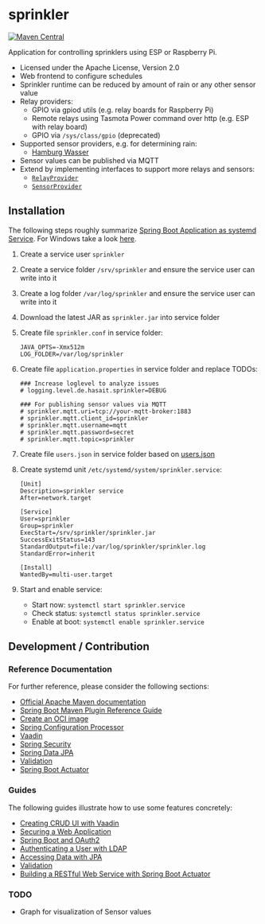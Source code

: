 # sprinkler

[![Maven Central](https://img.shields.io/maven-central/v/de.hasait.sprinkler/sprinkler.svg?label=Maven%20Central)](https://search.maven.org/#search%7Cga%7C1%7Cg%3A%22de.hasait.sprinkler%22%20AND%20a%3A%22sprinkler%22)

Application for controlling sprinklers using ESP or Raspberry Pi.

* Licensed under the Apache License, Version 2.0
* Web frontend to configure schedules
* Sprinkler runtime can be reduced by amount of rain or any other sensor value
* Relay providers:
    * GPIO via gpiod utils (e.g. relay boards for Raspberry Pi)
    * Remote relays using Tasmota Power command over http (e.g. ESP with relay board)
    * GPIO via `/sys/class/gpio` (deprecated)
* Supported sensor providers, e.g. for determining rain:
    * [Hamburg Wasser](https://sri.hamburgwasser.de/)
* Sensor values can be published via MQTT
* Extend by implementing interfaces to support more relays and sensors:
    * [`RelayProvider`](src/main/java/de/hasait/sprinkler/service/relay/provider/RelayProvider.java)
    * [`SensorProvider`](src/main/java/de/hasait/sprinkler/service/sensor/provider/SensorProvider.java)

## Installation

The following steps roughly summarize [Spring Boot Application as systemd Service](https://docs.spring.io/spring-boot/docs/current/reference/html/deployment.html#deployment.installing.nix-services.system-d).
For Windows take a look [here](https://docs.spring.io/spring-boot/docs/current/reference/html/deployment.html#deployment.installing.windows-services).

1) Create a service user `sprinkler`
2) Create a service folder `/srv/sprinkler` and ensure the service user can write into it
3) Create a log folder `/var/log/sprinkler` and ensure the service user can write into it
4) Download the latest JAR as `sprinkler.jar` into service folder
5) Create file `sprinkler.conf` in service folder:
    ```
    JAVA_OPTS=-Xmx512m
    LOG_FOLDER=/var/log/sprinkler
    ```
6) Create file `application.properties` in service folder and replace TODOs:
    ``` 
    ### Increase loglevel to analyze issues
    # logging.level.de.hasait.sprinkler=DEBUG

    ### For publishing sensor values via MQTT 
    # sprinkler.mqtt.uri=tcp://your-mqtt-broker:1883
    # sprinkler.mqtt.client_id=sprinkler
    # sprinkler.mqtt.username=mqtt
    # sprinkler.mqtt.password=secret
    # sprinkler.mqtt.topic=sprinkler
    ```
7) Create file `users.json` in service folder based on [users.json](users.json)

8) Create systemd unit `/etc/systemd/system/sprinkler.service`:
    ```
    [Unit]
    Description=sprinkler service
    After=network.target
    
    [Service]
    User=sprinkler
    Group=sprinkler
    ExecStart=/srv/sprinkler/sprinkler.jar
    SuccessExitStatus=143
    StandardOutput=file:/var/log/sprinkler/sprinkler.log
    StandardError=inherit
    
    [Install]
    WantedBy=multi-user.target
    ```

9) Start and enable service:
    * Start now: `systemctl start sprinkler.service`
    * Check status: `systemctl status sprinkler.service`
    * Enable at boot: `systemctl enable sprinkler.service`

## Development / Contribution

### Reference Documentation

For further reference, please consider the following sections:

* [Official Apache Maven documentation](https://maven.apache.org/guides/index.html)
* [Spring Boot Maven Plugin Reference Guide](https://docs.spring.io/spring-boot/docs/3.1.2/maven-plugin/reference/html/)
* [Create an OCI image](https://docs.spring.io/spring-boot/docs/3.1.2/maven-plugin/reference/html/#build-image)
* [Spring Configuration Processor](https://docs.spring.io/spring-boot/docs/3.1.2/reference/htmlsingle/#appendix.configuration-metadata.annotation-processor)
* [Vaadin](https://vaadin.com/docs)
* [Spring Security](https://docs.spring.io/spring-boot/docs/3.1.2/reference/htmlsingle/#web.security)
* [Spring Data JPA](https://docs.spring.io/spring-boot/docs/3.1.2/reference/htmlsingle/#data.sql.jpa-and-spring-data)
* [Validation](https://docs.spring.io/spring-boot/docs/3.1.2/reference/htmlsingle/#io.validation)
* [Spring Boot Actuator](https://docs.spring.io/spring-boot/docs/3.1.2/reference/htmlsingle/#actuator)

### Guides

The following guides illustrate how to use some features concretely:

* [Creating CRUD UI with Vaadin](https://spring.io/guides/gs/crud-with-vaadin/)
* [Securing a Web Application](https://spring.io/guides/gs/securing-web/)
* [Spring Boot and OAuth2](https://spring.io/guides/tutorials/spring-boot-oauth2/)
* [Authenticating a User with LDAP](https://spring.io/guides/gs/authenticating-ldap/)
* [Accessing Data with JPA](https://spring.io/guides/gs/accessing-data-jpa/)
* [Validation](https://spring.io/guides/gs/validating-form-input/)
* [Building a RESTful Web Service with Spring Boot Actuator](https://spring.io/guides/gs/actuator-service/)

### TODO

* Graph for visualization of Sensor values

